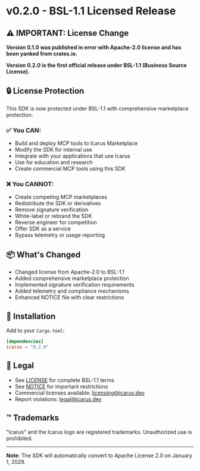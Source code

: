 # v0.2.0 - BSL-1.1 Licensed Release

## ⚠️ IMPORTANT: License Change

**Version 0.1.0 was published in error with Apache-2.0 license and has been yanked from crates.io.**

**Version 0.2.0 is the first official release under BSL-1.1 (Business Source License).**

## 🔒 License Protection

This SDK is now protected under BSL-1.1 with comprehensive marketplace protection:

### ✅ You CAN:
- Build and deploy MCP tools to Icarus Marketplace
- Modify the SDK for internal use
- Integrate with your applications that use Icarus
- Use for education and research
- Create commercial MCP tools using this SDK

### ❌ You CANNOT:
- Create competing MCP marketplaces
- Redistribute the SDK or derivatives
- Remove signature verification
- White-label or rebrand the SDK
- Reverse engineer for competition
- Offer SDK as a service
- Bypass telemetry or usage reporting

## 📦 What's Changed

- Changed license from Apache-2.0 to BSL-1.1
- Added comprehensive marketplace protection
- Implemented signature verification requirements
- Added telemetry and compliance mechanisms
- Enhanced NOTICE file with clear restrictions

## 🚀 Installation

Add to your `Cargo.toml`:

```toml
[dependencies]
icarus = "0.2.0"
```

## 📄 Legal

- See [LICENSE](./LICENSE) for complete BSL-1.1 terms
- See [NOTICE](./NOTICE) for important restrictions
- Commercial licenses available: licensing@icarus.dev
- Report violations: legal@icarus.dev

## ™️ Trademarks

"Icarus" and the Icarus logo are registered trademarks. Unauthorized use is prohibited.

---

**Note**: The SDK will automatically convert to Apache License 2.0 on January 1, 2029.